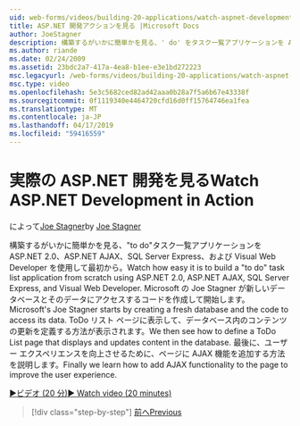 ```yaml
---
uid: web-forms/videos/building-20-applications/watch-aspnet-development-in-action
title: ASP.NET 開発アクションを見る |Microsoft Docs
author: JoeStagner
description: 構築するがいかに簡単かを見る、' do' をタスク一覧アプリケーションを ASP.NET 2.0、ASP.NET AJAX、SQL Server Express、および Visual Web Developer を使用して最初から。 Mic.
ms.author: riande
ms.date: 02/24/2009
ms.assetid: 23bdc2a7-417a-4ea8-b1ee-e3e1bd272223
msc.legacyurl: /web-forms/videos/building-20-applications/watch-aspnet-development-in-action
msc.type: video
ms.openlocfilehash: 5e3c5682ced82ad42aaa0b28a7f5a6b67e43338f
ms.sourcegitcommit: 0f1119340e4464720cfd16d0ff15764746ea1fea
ms.translationtype: MT
ms.contentlocale: ja-JP
ms.lasthandoff: 04/17/2019
ms.locfileid: "59416559"
---
```

# <a name="watch-aspnet-development-in-action"></a><span data-ttu-id="6d97e-104">実際の ASP.NET 開発を見る</span><span class="sxs-lookup"><span data-stu-id="6d97e-104">Watch ASP.NET Development in Action</span></span>

<span data-ttu-id="6d97e-105">によって[Joe Stagner](https://github.com/JoeStagner)</span><span class="sxs-lookup"><span data-stu-id="6d97e-105">by [Joe Stagner](https://github.com/JoeStagner)</span></span>

<span data-ttu-id="6d97e-106">構築するがいかに簡単かを見る、"to do"タスク一覧アプリケーションを ASP.NET 2.0、ASP.NET AJAX、SQL Server Express、および Visual Web Developer を使用して最初から。</span><span class="sxs-lookup"><span data-stu-id="6d97e-106">Watch how easy it is to build a "to do" task list application from scratch using ASP.NET 2.0, ASP.NET AJAX, SQL Server Express, and Visual Web Developer.</span></span> <span data-ttu-id="6d97e-107">Microsoft の Joe Stagner が新しいデータベースとそのデータにアクセスするコードを作成して開始します。</span><span class="sxs-lookup"><span data-stu-id="6d97e-107">Microsoft's Joe Stagner starts by creating a fresh database and the code to access its data.</span></span> <span data-ttu-id="6d97e-108">ToDo リスト ページに表示して、データベース内のコンテンツの更新を定義する方法が表示されます。</span><span class="sxs-lookup"><span data-stu-id="6d97e-108">We then see how to define a ToDo List page that displays and updates content in the database.</span></span> <span data-ttu-id="6d97e-109">最後に、ユーザー エクスペリエンスを向上させるために、ページに AJAX 機能を追加する方法を説明します。</span><span class="sxs-lookup"><span data-stu-id="6d97e-109">Finally we learn how to add AJAX functionality to the page to improve the user experience.</span></span>

[<span data-ttu-id="6d97e-110">&#9654;ビデオ (20 分)</span><span class="sxs-lookup"><span data-stu-id="6d97e-110">&#9654; Watch video (20 minutes)</span></span>](https://channel9.msdn.com/Blogs/ASP-NET-Site-Videos/watch-aspnet-development-in-action)

> [!div class="step-by-step"]
> [<span data-ttu-id="6d97e-111">前へ</span><span class="sxs-lookup"><span data-stu-id="6d97e-111">Previous</span></span>](lesson-8-working-with-the-gridview-and-formview.md)
